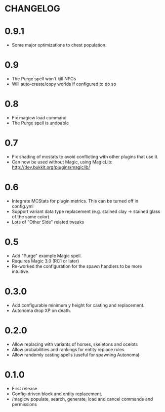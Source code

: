 # CHANGELOG

# 0.9.1

 - Some major optimizations to chest population.

# 0.9

 - The Purge spell won't kill NPCs
 - Will auto-create/copy worlds if configured to do so

# 0.8

 - Fix magicw load command
 - The Purge spell is undoable

# 0.7

 - Fix shading of mcstats to avoid conflicting with other plugins that use it.
 - Can now be used without Magic, using MagicLib: http://dev.bukkit.org/plugins/magiclib/

# 0.6

 - Integrate MCStats for plugin metrics. This can be turned off in config.yml
 - Support variant data type replacement (e.g. stained clay -> stained glass of the same color)
 - Lots of "Other Side" related tweaks

# 0.5

 - Add "Purge" example Magic spell.
 - Requires Magic 3.0 (RC1 or later)
 - Re-worked the configuration for the spawn handlers to be more intuitive.

# 0.3.0

 - Add configurable minimum y height for casting and replacement.
 - Autonoma drop XP on death.

# 0.2.0

 - Allow replacing with variants of horses, skeletons and ocelots
 - Allow probabilities and rankings for entity replace rules
 - Allow randomly casting spells (useful for spawning Autonoma)

# 0.1.0

 - First release
 - Config-driven block and entity replacement.
 - /magicw populate, search, generate, load and cancel commands and permissions

